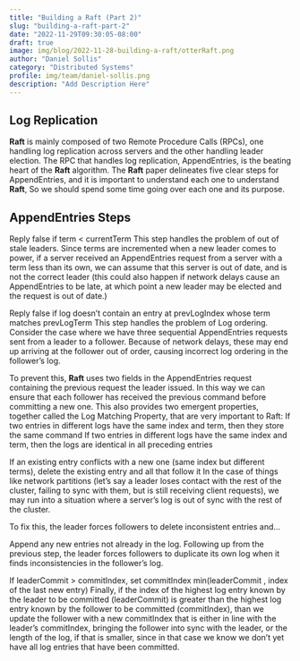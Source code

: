 ```yaml
---
title: "Building a Raft (Part 2)"
slug: "building-a-raft-part-2"
date: "2022-11-29T09:30:05-08:00"
draft: true
image: img/blog/2022-11-28-building-a-raft/otterRaft.png
author: "Daniel Sollis"
category: "Distributed Systems"
profile: img/team/daniel-sollis.png
description: "Add Description Here"
---
```


## Log Replication
**Raft** is mainly composed of two Remote Procedure Calls (RPCs), one handling log replication across servers and the other handling leader election. The RPC that handles log replication, AppendEntries, is the beating heart of the **Raft** algorithm. The **Raft** paper delineates five clear steps for AppendEntries, and it is important to understand each one to understand **Raft**, So we should spend some time going over each one and its purpose.

## AppendEntries Steps
Reply false if term < currentTerm
This step handles the problem of out of stale leaders. Since terms are incremented when a new leader comes to power, if a server received an AppendEntries request from a server with a term less than its own, we can assume that this server is out of date, and is not the correct leader (this could also happen if network delays cause an AppendEntries to be late, at which point a new leader may be elected and the request is out of date.)

Reply false if log doesn’t contain an entry at prevLogIndex whose term matches prevLogTerm
This step handles the problem of Log ordering. Consider the case where we have three sequential AppendEntries requests sent from a leader to a follower. Because of network delays, these may end up arriving at the follower out of order, causing incorrect log ordering in the follower’s log. 

To prevent this, **Raft** uses two fields in the AppendEntries request containing the previous request the leader issued. In this way we can ensure that each follower has received the previous command before committing a new one. This also provides two emergent properties, together called the Log Matching Property, that are very important to Raft:
If two entries in different logs have the same index and term, then they store the same command
If two entries in different logs have the same index and term, then the logs are identical in all preceding entries

If an existing entry conflicts with a new one (same index but different terms), delete the existing entry and all that follow it
In the case of things like network partitions (let’s say a leader loses contact with the rest of the cluster, failing to sync with them, but is still receiving client requests), we may run into a situation where a server’s log is out of sync with the rest of the cluster.

To fix this, the leader forces followers to delete inconsistent entries and…

Append any new entries not already in the log.
Following up from the previous step, the leader forces followers to duplicate its own log when it finds inconsistencies in the follower’s log.

If leaderCommit > commitIndex, set commitIndex min(leaderCommit , index of the last new entry)
Finally, if the index of the highest log entry known by the leader to be committed (leaderCommit) is greater than the highest log entry known by the follower to be committed (commitIndex), than we update the follower with a new commitIndex that is either in line with the leader’s commitIndex, bringing the follower into sync with the leader, or the length of the log, if that is smaller, since in that case we know we don’t yet have all log entries that have been committed.